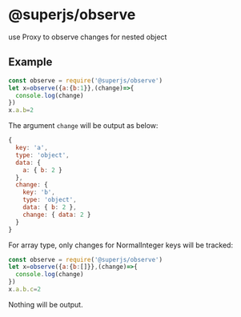 # @superjs/observe
use Proxy to observe changes for nested object
## Example
```javascript
const observe = require('@superjs/observe')
let x=observe({a:{b:1}},(change)=>{
  console.log(change)
})
x.a.b=2
```
The argument `change` will be output as below:
```js
{
  key: 'a',
  type: 'object',
  data: {
    a: { b: 2 }
  },
  change: {
    key: 'b',
    type: 'object',
    data: { b: 2 },
    change: { data: 2 }
  }
}
```
For array type, only changes for NormalInteger keys will be tracked:
```javascript
const observe = require('@superjs/observe')
let x=observe({a:{b:[]}},(change)=>{
  console.log(change)
})
x.a.b.c=2
```
Nothing will be output.

